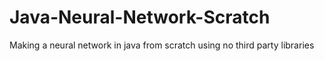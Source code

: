 # Java-Neural-Network-Scratch
Making a neural network in java from scratch using no third party libraries
